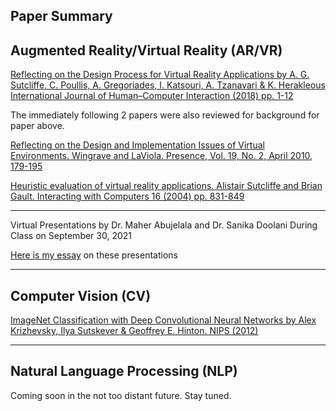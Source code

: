 Paper Summary
--

Augmented Reality/Virtual Reality (AR/VR)
--

[Reflecting on the Design Process for Virtual Reality Applications by A. G. Sutcliffe, C. Poullis, A. Gregoriades, I. Katsouri, A. Tzanavari & K. Herakleous
International Journal of Human–Computer Interaction (2018) pp. 1-12](https://github.com/ogennaesimai/ogenna.github.io/blob/main/Presentation_of_Reflecting_on_the_Design_Process_for_Virtual_Reality_Applications_Sutcliffe_et_al.md)  
  
The immediately following 2 papers were also reviewed for background for paper above.

[Reflecting on the Design and Implementation Issues of Virtual Environments. Wingrave and LaViola. Presence, Vol. 19, No. 2, April 2010, 179-195 ](https://github.com/ogennaesimai/ogenna.github.io/blob/main/Background_paper_Reflecting_on_the_Design_and_Implementation_Issues_of_Virtual_Environments_Wingrave_et_al.md)

[Heuristic evaluation of virtual reality applications. 
Alistair Sutcliffe and Brian Gault. Interacting with Computers 16 (2004) pp. 831-849 ](https://github.com/ogennaesimai/ogenna.github.io/blob/main/Background_paper_Heuristic_evaluation_of_virtual_reality_applications_Sutcliffe_et_al.md)  

---
Virtual Presentations by Dr. Maher Abujelala and Dr. Sanika Doolani During Class on September 30, 2021 

[Here is my essay](https://github.com/ogennaesimai/ogenna.github.io/blob/main/09302021_CSE_6369_Guest_Lecturer_presentations_Submitter_Ogenna_Esimai.pdf) on these presentations

---

Computer Vision (CV)
--

[ImageNet Classification with Deep Convolutional Neural Networks by Alex Krizhevsky, Ilya Sutskever & Geoffrey E. Hinton. NIPS (2012)](https://github.com/ogennaesimai/ogenna.github.io/blob/main/10202021_CSE_6369_CV_Presentation_ImageNet_Classification_with_Deep_Convolutional_Neural_Networks_Ogenna_Esimai.pdf)

---

Natural Language Processing (NLP)
--


Coming soon in the not too distant future. Stay tuned.
